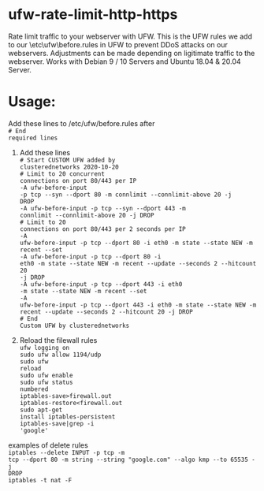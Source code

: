 # ufw-rate-limit-http-https
Rate limit traffic to your webserver with UFW.
This is the UFW rules we add to our \etc\ufw\before.rules in UFW to prevent DDoS attacks on our webservers.
Adjustments can be made depending on ligitimate traffic to the webserver.
Works with Debian 9 / 10 Servers and Ubuntu 18.04 & 20.04 Server.
# Usage:
Add these lines to /etc/ufw/before.rules after<br>
<code># End required lines</code>
1. Add these lines</br>
<code># Start CUSTOM UFW added by clusterednetworks 2020-10-20</code><br>
<code># Limit to 20 concurrent connections on port 80/443 per IP</code><br>
<code>-A ufw-before-input -p tcp --syn --dport 80 -m connlimit --connlimit-above 20 -j DROP</code><br>
<code>-A ufw-before-input -p tcp --syn --dport 443 -m connlimit --connlimit-above 20 -j DROP</code><br>
<code># Limit to 20 connections on port 80/443 per 2 seconds per IP</code><br>
<code>-A ufw-before-input -p tcp --dport 80 -i eth0 -m state --state NEW -m recent --set</code><br>
<code>-A ufw-before-input -p tcp --dport 80 -i eth0 -m state --state NEW -m recent --update --seconds 2 --hitcount 20 -j DROP</code><br>
<code>-A ufw-before-input -p tcp --dport 443 -i eth0 -m state --state NEW -m recent --set</code><br>
<code>-A ufw-before-input -p tcp --dport 443 -i eth0 -m state --state NEW -m recent --update --seconds 2 --hitcount 20 -j DROP</code><br>
<code># End Custom UFW by clusterednetworks</code><br>

2. Reload the filewall rules<br>
<code>ufw logging on</code><br>
<code>sudo ufw allow 1194/udp</code><br>
<code>sudo ufw reload</code><br>
<code>sudo ufw enable</code><br>
<code>sudo ufw status numbered</code><br>
<code>iptables-save>firewall.out</code><br>
<code>iptables-restore<firewall.out</code><br>
<code>sudo apt-get install iptables-persistent</code><br>
<code>iptables-save|grep -i 'google'</code><br>
  
examples of delete rules<br>
<code>iptables --delete INPUT -p tcp -m tcp --dport 80 -m string --string "google.com" --algo kmp --to 65535 -j DROP</code><br>
<code>iptables -t nat -F<code>

